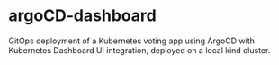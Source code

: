 # argoCD-dashboard
GitOps deployment of a Kubernetes voting app using ArgoCD with Kubernetes Dashboard UI integration, deployed on a local kind cluster.
